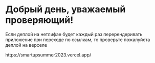 <h1>Добрый день, уважаемый проверяющий!</h1>
<p>Если деплой на нетлифае будет каждый раз перерендеривать приложение при переходе по ссылкам, то проверьте пожалуйста деплой на верселе</p>
<a>https://smartupsummer2023.vercel.app/</a>
